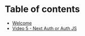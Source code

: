 # Table of contents

* [Welcome](README.md)
* [Video 5 - Next Auth or Auth JS](video-5-next-auth-or-auth-js.md)
